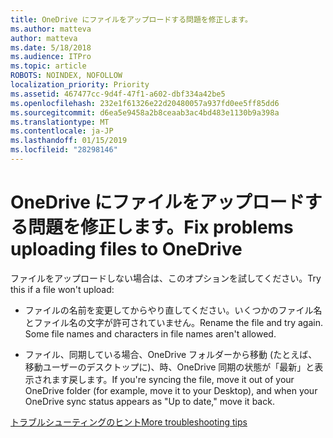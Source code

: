 ```yaml
---
title: OneDrive にファイルをアップロードする問題を修正します。
ms.author: matteva
author: matteva
ms.date: 5/18/2018
ms.audience: ITPro
ms.topic: article
ROBOTS: NOINDEX, NOFOLLOW
localization_priority: Priority
ms.assetid: 467477cc-9d4f-47f1-a602-dbf334a42be5
ms.openlocfilehash: 232e1f61326e22d20480057a937fd0ee5ff85dd6
ms.sourcegitcommit: d6ea5e9458a2b8ceaab3ac4bd483e1130b9a398a
ms.translationtype: MT
ms.contentlocale: ja-JP
ms.lasthandoff: 01/15/2019
ms.locfileid: "28298146"
---
```

# <a name="fix-problems-uploading-files-to-onedrive"></a><span data-ttu-id="b2a9c-102">OneDrive にファイルをアップロードする問題を修正します。</span><span class="sxs-lookup"><span data-stu-id="b2a9c-102">Fix problems uploading files to OneDrive</span></span>

<span data-ttu-id="b2a9c-103">ファイルをアップロードしない場合は、このオプションを試してください。</span><span class="sxs-lookup"><span data-stu-id="b2a9c-103">Try this if a file won't upload:</span></span>
  
- <span data-ttu-id="b2a9c-p101">ファイルの名前を変更してからやり直してください。いくつかのファイル名とファイル名の文字が許可されていません。</span><span class="sxs-lookup"><span data-stu-id="b2a9c-p101">Rename the file and try again. Some file names and characters in file names aren't allowed.</span></span> 
    
- <span data-ttu-id="b2a9c-106">ファイル、同期している場合、OneDrive フォルダーから移動 (たとえば、移動ユーザーのデスクトップに)、時、OneDrive 同期の状態が「最新」と表示されます戻します。</span><span class="sxs-lookup"><span data-stu-id="b2a9c-106">If you're syncing the file, move it out of your OneDrive folder (for example, move it to your Desktop), and when your OneDrive sync status appears as "Up to date," move it back.</span></span> 
    
[<span data-ttu-id="b2a9c-107">トラブルシューティングのヒント</span><span class="sxs-lookup"><span data-stu-id="b2a9c-107">More troubleshooting tips</span></span>](https://go.microsoft.com/fwlink/?linkid=873155)
  

